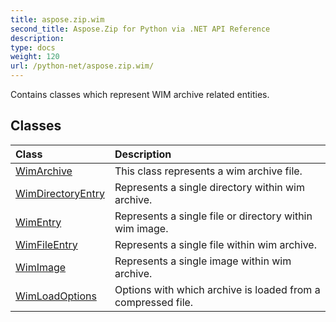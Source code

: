 ```yaml
---
title: aspose.zip.wim
second_title: Aspose.Zip for Python via .NET API Reference
description: 
type: docs
weight: 120
url: /python-net/aspose.zip.wim/
---
```



Contains classes which represent WIM archive related entities.

## Classes
| Class | Description |
| :- | :- |
|[WimArchive](/zip/python-net/aspose.zip.wim/wimarchive/)|This class represents a wim archive file.|
|[WimDirectoryEntry](/zip/python-net/aspose.zip.wim/wimdirectoryentry/)|Represents a single directory within wim archive.|
|[WimEntry](/zip/python-net/aspose.zip.wim/wimentry/)|Represents a single file or directory within wim image.|
|[WimFileEntry](/zip/python-net/aspose.zip.wim/wimfileentry/)|Represents a single file within wim archive.|
|[WimImage](/zip/python-net/aspose.zip.wim/wimimage/)|Represents a single image within wim archive.|
|[WimLoadOptions](/zip/python-net/aspose.zip.wim/wimloadoptions/)|Options with which archive is loaded from a compressed file.|
